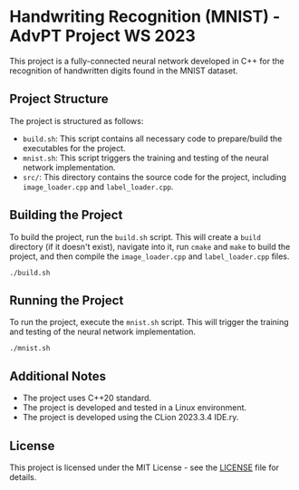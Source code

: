 # Handwriting Recognition (MNIST) - AdvPT Project WS 2023

This project is a fully-connected neural network developed in C++ for the recognition of handwritten digits found in the MNIST dataset.

## Project Structure

The project is structured as follows:

- `build.sh`: This script contains all necessary code to prepare/build the executables for the project.
- `mnist.sh`: This script triggers the training and testing of the neural network implementation.
- `src/`: This directory contains the source code for the project, including `image_loader.cpp` and `label_loader.cpp`.

## Building the Project

To build the project, run the `build.sh` script. This will create a `build` directory (if it doesn't exist), navigate into it, run `cmake` and `make` to build the project, and then compile the `image_loader.cpp` and `label_loader.cpp` files.

```shellscript
./build.sh
```

## Running the Project

To run the project, execute the `mnist.sh` script. This will trigger the training and testing of the neural network implementation.

```shellscript
./mnist.sh
```

## Additional Notes

- The project uses C++20 standard.
- The project is developed and tested in a Linux environment.
- The project is developed using the CLion 2023.3.4 IDE.ry.

## License

This project is licensed under the MIT License - see the [LICENSE](LICENSE) file for details.
